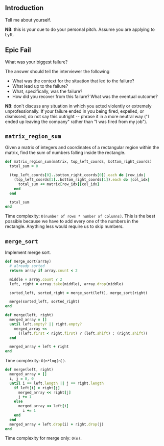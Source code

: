 ## Introduction

Tell me about yourself.

**NB**: this is your cue to do your personal pitch.  Assume you are applying to Lyft.  

## Epic Fail

What was your biggest failure?

The answer should tell the interviewer the following:

- What was the context for the situation that led to the failure?
- What lead up to the failure?
- What, specifically, was the failure?
- How did you recover from this failure?  What was the eventual outcome?

**NB**: don't discuss any situation in which you acted violently or extremely unprofessionally.  If your failure ended in you being fired, expelled, or dismissed, do not say this outright -- phrase it in a more neutral way ("I ended up leaving the company" rather than "I was fired from my job").  

## `matrix_region_sum`

Given a matrix of integers and coordinates of a rectangular region
within the matrix, find the sum of numbers falling inside the
rectangle.

```ruby
def matrix_region_sum(matrix, top_left_coords, bottom_right_coords)
  total_sum = 0

  (top_left_coords[0]..bottom_right_coords[0]).each do |row_idx|
    (top_left_coords[1]..bottom_right_coords[1]).each do |col_idx|
      total_sum += matrix[row_idx][col_idx]
    end
  end

  total_sum
end
```

Time complexity: `O(number of rows * number of columns)`. This is the
best possible because we have to add every one of the numbers in the
rectangle. Anything less would require us to skip numbers.

## `merge_sort`

Implement merge sort.

```ruby
def merge_sort(array)
  # already sorted
  return array if array.count < 2

  middle = array.count / 2
  left, right = array.take(middle), array.drop(middle)

  sorted_left, sorted_right = merge_sort(left), merge_sort(right)

  merge(sorted_left, sorted_right)
end

def merge(left, right)
  merged_array = []
  until left.empty? || right.empty?
    merged_array <<
      ((left.first < right.first) ? (left.shift) : (right.shift))
  end

  merged_array + left + right
end
```

Time complexity: `O(n*log(n))`.

```ruby
def merge(left, right)
  merged_array = []
  i, j = 0, 0
  until i == left.length || j == right.length
    if left[i] > right[j] 
      merged_array << right[j]
      j += 1
    else
      merged_array << left[i]
        i += 1
    end
  end
  merged_array + left.drop(i) + right.drop(j)
end
```

Time complexity for merge only: `O(n)`.
